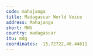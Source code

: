 ```yaml
---
code: mahajanga
title: Madagascar World Voice
address: Mahajanga
short: MWV
country: madagascar
itu: mdg
coordinates: -15.72722,46.44611
---
```

